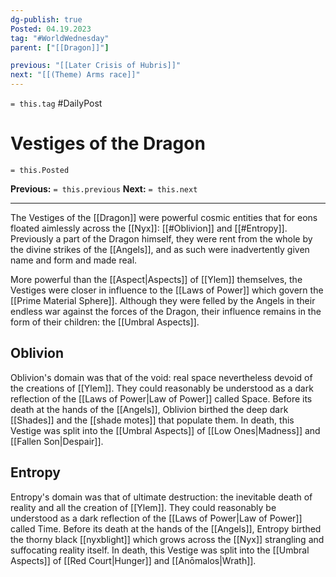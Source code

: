 ```yaml
---
dg-publish: true
Posted: 04.19.2023
tag: "#WorldWednesday"
parent: ["[[Dragon]]"]

previous: "[[Later Crisis of Hubris]]"
next: "[[(Theme) Arms race]]"
---
```

`= this.tag` #DailyPost 
# Vestiges of the Dragon
`= this.Posted`

**Previous:** `= this.previous`
**Next:** `= this.next`

---

The Vestiges of the [[Dragon]] were powerful cosmic entities that for eons floated aimlessly across the [[Nyx]]: [[#Oblivion]] and [[#Entropy]]. Previously a part of the Dragon himself, they were rent from the whole by the divine strikes of the [[Angels]], and as such were inadvertently given name and form and made real.

More powerful than the [[Aspect|Aspects]] of [[Ylem]] themselves, the Vestiges were closer in influence to the [[Laws of Power]] which govern the [[Prime Material Sphere]]. Although they were felled by the Angels in their endless war against the forces of the Dragon, their influence remains in the form of their children: the [[Umbral Aspects]].

## Oblivion

Oblivion's domain was that of the void: real space nevertheless devoid of the creations of [[Ylem]]. They could reasonably be understood as a dark reflection of the [[Laws of Power|Law of Power]] called Space. Before its death at the hands of the [[Angels]], Oblivion birthed the deep dark [[Shades]] and the [[shade motes]] that populate them. In death, this Vestige was split into the [[Umbral Aspects]] of [[Low Ones|Madness]] and [[Fallen Son|Despair]].

## Entropy

Entropy's domain was that of ultimate destruction: the inevitable death of reality and all the creation of [[Ylem]]. They could reasonably be understood as a dark reflection of the [[Laws of Power|Law of Power]] called Time. Before its death at the hands of the [[Angels]], Entropy birthed the thorny black [[nyxblight]] which grows across the [[Nyx]] strangling and suffocating reality itself. In death, this Vestige was split into the [[Umbral Aspects]] of [[Red Court|Hunger]] and [[Anōmalos|Wrath]].